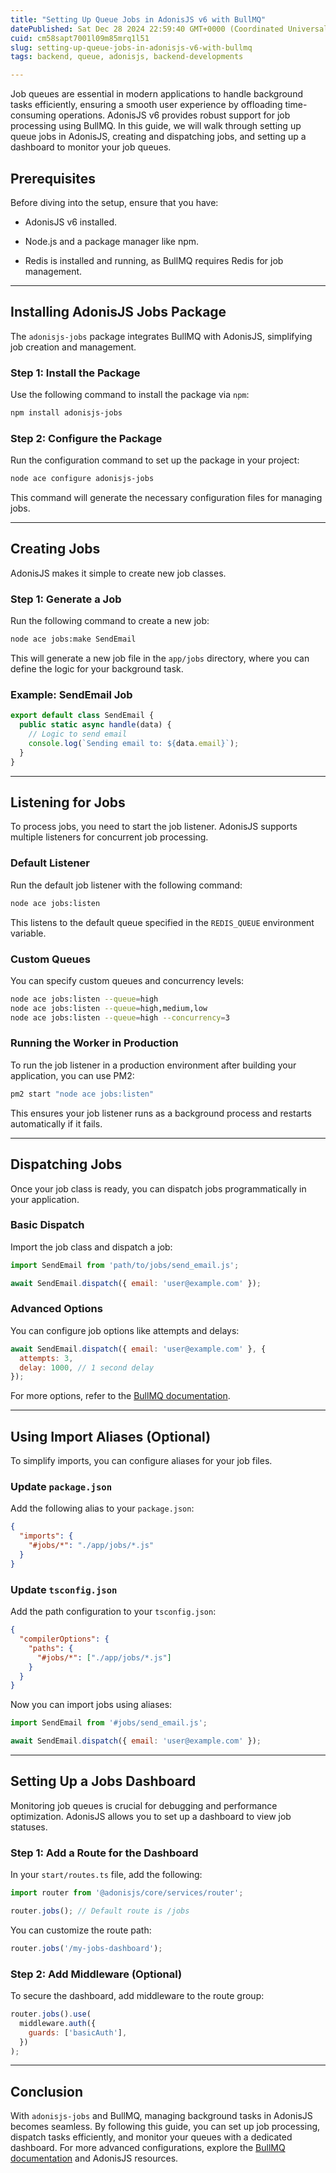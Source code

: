 ```yaml
---
title: "Setting Up Queue Jobs in AdonisJS v6 with BullMQ"
datePublished: Sat Dec 28 2024 22:59:40 GMT+0000 (Coordinated Universal Time)
cuid: cm58sapt7001l09m85mrq1l51
slug: setting-up-queue-jobs-in-adonisjs-v6-with-bullmq
tags: backend, queue, adonisjs, backend-developments

---
```


Job queues are essential in modern applications to handle background tasks efficiently, ensuring a smooth user experience by offloading time-consuming operations. AdonisJS v6 provides robust support for job processing using BullMQ. In this guide, we will walk through setting up queue jobs in AdonisJS, creating and dispatching jobs, and setting up a dashboard to monitor your job queues.

## Prerequisites

Before diving into the setup, ensure that you have:

* AdonisJS v6 installed.
    
* Node.js and a package manager like npm.
    
* Redis is installed and running, as BullMQ requires Redis for job management.
    

---

## Installing AdonisJS Jobs Package

The `adonisjs-jobs` package integrates BullMQ with AdonisJS, simplifying job creation and management.

### Step 1: Install the Package

Use the following command to install the package via `npm`:

```bash
npm install adonisjs-jobs
```

### Step 2: Configure the Package

Run the configuration command to set up the package in your project:

```bash
node ace configure adonisjs-jobs
```

This command will generate the necessary configuration files for managing jobs.

---

## Creating Jobs

AdonisJS makes it simple to create new job classes.

### Step 1: Generate a Job

Run the following command to create a new job:

```bash
node ace jobs:make SendEmail
```

This will generate a new job file in the `app/jobs` directory, where you can define the logic for your background task.

### Example: SendEmail Job

```javascript
export default class SendEmail {
  public static async handle(data) {
    // Logic to send email
    console.log(`Sending email to: ${data.email}`);
  }
}
```

---

## Listening for Jobs

To process jobs, you need to start the job listener. AdonisJS supports multiple listeners for concurrent job processing.

### Default Listener

Run the default job listener with the following command:

```bash
node ace jobs:listen
```

This listens to the default queue specified in the `REDIS_QUEUE` environment variable.

### Custom Queues

You can specify custom queues and concurrency levels:

```bash
node ace jobs:listen --queue=high
node ace jobs:listen --queue=high,medium,low
node ace jobs:listen --queue=high --concurrency=3
```

### Running the Worker in Production

To run the job listener in a production environment after building your application, you can use PM2:

```bash
pm2 start "node ace jobs:listen"
```

This ensures your job listener runs as a background process and restarts automatically if it fails.

---

## Dispatching Jobs

Once your job class is ready, you can dispatch jobs programmatically in your application.

### Basic Dispatch

Import the job class and dispatch a job:

```javascript
import SendEmail from 'path/to/jobs/send_email.js';

await SendEmail.dispatch({ email: 'user@example.com' });
```

### Advanced Options

You can configure job options like attempts and delays:

```javascript
await SendEmail.dispatch({ email: 'user@example.com' }, {
  attempts: 3,
  delay: 1000, // 1 second delay
});
```

For more options, refer to the [BullMQ documentation](https://docs.bullmq.io/).

---

## Using Import Aliases (Optional)

To simplify imports, you can configure aliases for your job files.

### Update `package.json`

Add the following alias to your `package.json`:

```json
{
  "imports": {
    "#jobs/*": "./app/jobs/*.js"
  }
}
```

### Update `tsconfig.json`

Add the path configuration to your `tsconfig.json`:

```json
{
  "compilerOptions": {
    "paths": {
      "#jobs/*": ["./app/jobs/*.js"]
    }
  }
}
```

Now you can import jobs using aliases:

```javascript
import SendEmail from '#jobs/send_email.js';

await SendEmail.dispatch({ email: 'user@example.com' });
```

---

## Setting Up a Jobs Dashboard

Monitoring job queues is crucial for debugging and performance optimization. AdonisJS allows you to set up a dashboard to view job statuses.

### Step 1: Add a Route for the Dashboard

In your `start/routes.ts` file, add the following:

```javascript
import router from '@adonisjs/core/services/router';

router.jobs(); // Default route is /jobs
```

You can customize the route path:

```javascript
router.jobs('/my-jobs-dashboard');
```

### Step 2: Add Middleware (Optional)

To secure the dashboard, add middleware to the route group:

```javascript
router.jobs().use(
  middleware.auth({
    guards: ['basicAuth'],
  })
);
```

---

## Conclusion

With `adonisjs-jobs` and BullMQ, managing background tasks in AdonisJS becomes seamless. By following this guide, you can set up job processing, dispatch tasks efficiently, and monitor your queues with a dedicated dashboard. For more advanced configurations, explore the [BullMQ documentation](https://docs.bullmq.io/) and AdonisJS resources.
